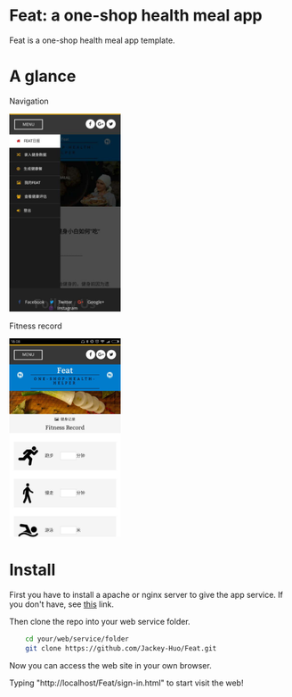 
# Feat: a one-shop health meal app

Feat is a one-shop health meal app template.

# A glance

Navigation

<img src="https://raw.githubusercontent.com/Jackey-Huo/Feat/master/images/navigation.png" alt="Navigation" style="width:200px;">

Fitness record

<img src="https://raw.githubusercontent.com/Jackey-Huo/Feat/master/images/fitness_record.jpg" alt="sport record" style="width:200px;">


# Install

First you have to install a apache or nginx server to give the app service. If you don't have, see [this](https://httpd.apache.org/) link.

Then clone the repo into your web service folder.

```bash
    cd your/web/service/folder
    git clone https://github.com/Jackey-Huo/Feat.git
```

Now you can access the web site in your own browser.

Typing "http://localhost/Feat/sign-in.html" to start visit the web!

